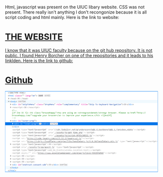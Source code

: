 Html, javascript was present on the UIUC libary website. CSS was not present. There really isn't anything I don't recongonize because it is all script coding and html mainly. 
Here is the link to website: <h1><a href="https://www.library.illinois.edu///">THE WEBSITE</h1>
I know that it was UIUC faculty because on the git hub repository. It is not public. I found Henry Borcher on one of the repositories and it leads to his linklden. Here is the link to github: <h1><a href="https://github.com/UIUCLibrary///">Github</h1> 
![alt text](image.png)
